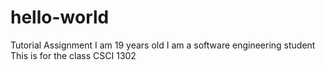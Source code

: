 # hello-world
Tutorial Assignment
I am 19 years old 
I am a software engineering student 
This is for the class CSCI 1302
